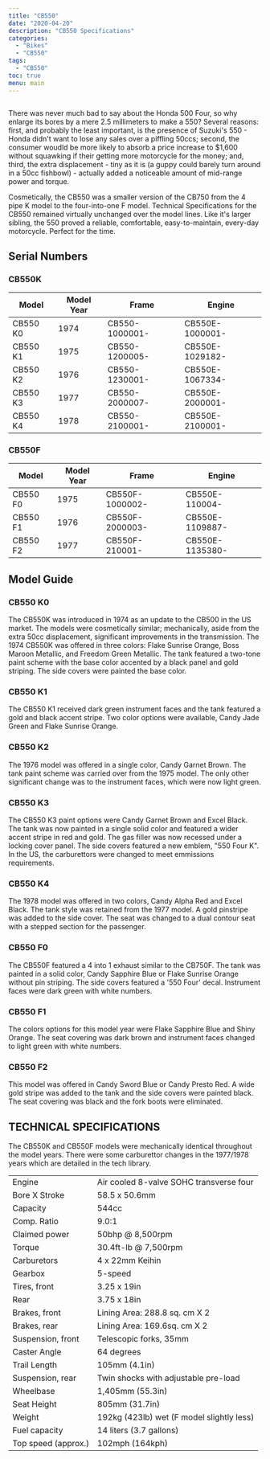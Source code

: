 ```yaml
---
title: "CB550"
date: "2020-04-20"
description: "CB550 Specifications"
categories:
  - "Bikes"
  - "CB550"
tags:
  - "CB550"
toc: true
menu: main
---
```


<image of a cb550>

There was never much bad to say about the Honda 500 Four, so why enlarge its bores by a mere 2.5 millimeters to make a 550?  Several reasons: first, and probably the least important, is the presence of Suzuki's 550 - Honda didn't want to lose any sales over a piffling 50ccs; second, the consumer woudld be more likely to absorb a price increase to $1,600 without squawking if their getting more motorcycle for the money; and, third, the extra displacement - tiny as it is (a guppy could barely turn around in a 50cc fishbowl) - actually added a noticeable amount of mid-range power and torque.

Cosmetically, the CB550 was a smaller version of the CB750 from the 4 pipe K model to the four-into-one F model.  Technical Specifications for the CB550 remained virtually unchanged over the model lines. Like it's larger sibling, the 550 proved a reliable, comfortable, easy-to-maintain, every-day motorcycle.  Perfect for the time.

## Serial Numbers

### CB550K

|  Model   | Model Year | Frame | Engine |
|----------|------------|-------|--------|
| CB550 K0 | 1974 | CB550-1000001- | CB550E-1000001- |
| CB550 K1 | 1975 | CB550-1200005- | CB550E-1029182- |
| CB550 K2 | 1976 | CB550-1230001- | CB550E-1067334- |
| CB550 K3 | 1977 | CB550-2000007- | CB550E-2000001- |
| CB550 K4 | 1978 | CB550-2100001- | CB550E-2100001- |

### CB550F

|  Model   | Model Year | Frame | Engine |
|----------|------------|-------|--------|
| CB550 F0 | 1975 | CB550F-1000002- | CB550E-110004- |
| CB550 F1 | 1976 | CB550F-2000003- | CB550E-1109887- |
| CB550 F2 | 1977 | CB550F-210001- | CB550E-1135380- |

## Model Guide

### CB550 K0

The CB550K was introduced in 1974 as an update to the CB500 in the US market.  The models were cosmetically similar; mechanically, aside from the extra 50cc displacement, significant improvements in the transmission. The 1974 CB550K was offered in three colors: Flake Sunrise Orange, Boss Maroon Metallic, and Freedom Green Metallic.  The tank featured a two-tone paint scheme with the base color accented by a black panel and gold striping.  The side covers were painted the base color.

### CB550 K1
The CB550 K1 received dark green instrument faces and the tank featured a gold and black accent stripe.  Two color options were available, Candy Jade Green and Flake Sunrise Orange.

### CB550 K2
The 1976 model was offered in a single color, Candy Garnet Brown.  The tank paint scheme was carried over from the 1975 model.  The only other significant change was to the instrument faces, which were now light green.

### CB550 K3
The CB550 K3 paint options were Candy Garnet Brown and Excel Black.  The tank was now painted in a single solid color and featured a wider accent stripe in red and gold.  The gas filler was now recessed under a locking cover panel.  The side covers featured a new emblem, "550 Four K".  In the US, the carburettors were changed to meet emmissions requirements.

### CB550 K4
The 1978 model was offered in two colors, Candy Alpha Red and Excel Black.  The tank style was retained from the 1977 model.  A gold pinstripe was added to the side cover.  The seat was changed to a dual contour seat with a stepped section for the passenger.

### CB550 F0
The CB550F featured a 4 into 1 exhaust similar to the CB750F.  The tank was painted in a solid color, Candy Sapphire Blue or Flake Sunrise Orange without pin striping.  The side covers featured a '550 Four' decal.  Instrument faces were dark green with white numbers.

### CB550 F1
The colors options for this model year were Flake Sapphire Blue and Shiny Orange.  The seat covering was dark brown and instrument faces changed to light green with white numbers.

### CB550 F2
This model was offered in Candy Sword Blue or Candy Presto Red.  A wide gold stripe was added to the tank and the side covers were painted black.  The seat covering was black and the fork boots were eliminated.

## TECHNICAL SPECIFICATIONS

The CB550K and CB550F models were mechanically identical throughout the model years.  There were some carburettor changes in the 1977/1978 years which are detailed in the tech library.

| | |
|-|-|
| Engine | Air cooled 8-valve SOHC transverse four |
| Bore X Stroke | 58.5 x 50.6mm |
| Capacity | 544cc |
| Comp. Ratio | 9.0:1 |
| Claimed power | 50bhp @ 8,500rpm |
| Torque | 30.4ft-lb @ 7,500rpm |
| Carburetors | 4 x 22mm Keihin |
| Gearbox | 5-speed |
| Tires, front | 3.25 x 19in |
| Rear | 3.75 x 18in |
| Brakes, front | Lining Area: 288.8 sq. cm X 2 |
| Brakes, rear | Lining Area: 169.6sq. cm X 2 |
| Suspension, front | Telescopic forks, 35mm |
| Caster Angle | 64 degrees |
| Trail Length | 105mm (4.1in) |
| Suspension, rear | Twin shocks with adjustable pre-load |
| Wheelbase | 1,405mm (55.3in) |
| Seat Height | 805mm (31.7in) |
| Weight | 192kg (423lb) wet (F model slightly less) |
| Fuel capacity | 14 liters (3.7 gallons)
| Top speed (approx.) | 102mph (164kph) |
